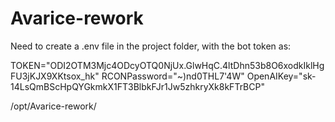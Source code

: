# Avarice-rework

Need to create a .env file in the project folder, with the bot token as:

TOKEN="ODI2OTM3Mjc4ODcyOTQ0NjUx.GlwHqC.4ltDhn53b8O6xodkIklHgFU3jKJX9XKtsox_hk"
RCONPassword="~)nd0THL7'4W"
OpenAIKey="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"

/opt/Avarice-rework/
